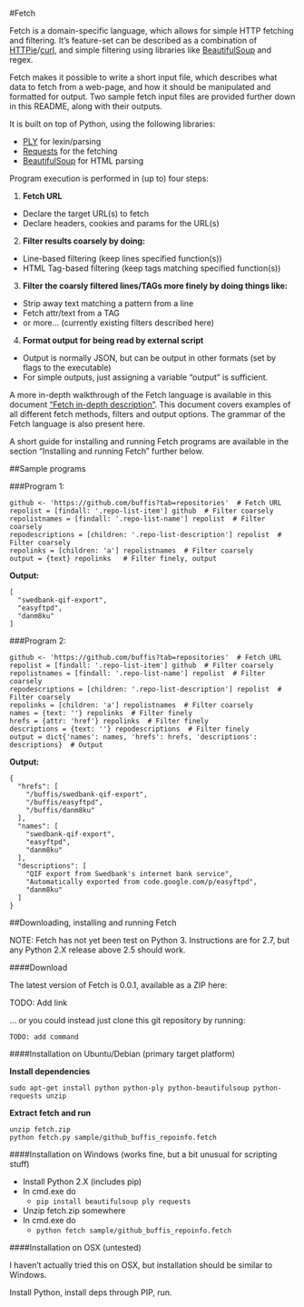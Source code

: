 #Fetch

Fetch is a domain-specific language, which allows for simple HTTP fetching and filtering.
It’s feature-set can be described as a combination of [HTTPie](https://github.com/jakubroztocil/httpie)/[curl](http://curl.haxx.se/), and simple filtering using libraries like [BeautifulSoup](http://www.crummy.com/software/BeautifulSoup/) and regex.

Fetch makes it possible to write a short input file, which describes what data to fetch from a web-page, and how it should be manipulated and formatted for output.
Two sample fetch input files are provided further down in this README, along with their outputs.

It is built on top of Python, using the following libraries:
* [PLY](http://www.dabeaz.com/ply/) for lexin/parsing
* [Requests](http://docs.python-requests.org/en/latest/) for the fetching
* [BeautifulSoup](http://www.crummy.com/software/BeautifulSoup/bs4/doc/) for HTML parsing

Program execution is performed in (up to) four steps:

1. **Fetch URL**
  * Declare the target URL(s) to fetch
  * Declare headers, cookies and params for the URL(s)
2. **Filter results coarsely by doing:**
  * Line-based filtering (keep lines specified function(s))
  * HTML Tag-based filtering (keep tags matching specified function(s))
3. **Filter the coarsly filtered lines/TAGs more finely by doing things like:**
  * Strip away text matching a pattern from a line
  * Fetch attr/text from a TAG
  * or more… (currently existing filters described here)
4. **Format output for being read by external script**
  * Output is normally JSON, but can be output in other formats (set by flags to the executable)
  * For simple outputs, just assigning a variable “output” is sufficient.

A more in-depth walkthrough of the Fetch language is available in this document [“Fetch in-depth description”](https://docs.google.com/document/d/1WpeY3Jghhc4FP_nSlF0BK-x2GExgfGtLpOMu-eVUsuI/edit?usp=sharing). This document covers examples of all different fetch methods, filters and output options. The grammar of the Fetch language is also present here.

A short guide for installing and running Fetch programs are available in the section “Installing and running Fetch” further below.

##Sample programs 

###Program 1:
```
github <- 'https://github.com/buffis?tab=repositories'  # Fetch URL
repolist = [findall: '.repo-list-item'] github  # Filter coarsely
repolistnames = [findall: '.repo-list-name'] repolist  # Filter coarsely
repodescriptions = [children: '.repo-list-description'] repolist  # Filter coarsely
repolinks = [children: 'a'] repolistnames  # Filter coarsely
output = {text} repolinks   # Filter finely, output
```

**Output:**
```
[
  "swedbank-qif-export",
  "easyftpd",
  "danm8ku"
]
```

###Program 2:
```
github <- 'https://github.com/buffis?tab=repositories'  # Fetch URL
repolist = [findall: '.repo-list-item'] github  # Filter coarsely
repolistnames = [findall: '.repo-list-name'] repolist  # Filter coarsely
repodescriptions = [children: '.repo-list-description'] repolist  # Filter coarsely
repolinks = [children: 'a'] repolistnames  # Filter coarsely
names = {text: ''} repolinks  # Filter finely
hrefs = {attr: 'href'} repolinks  # Filter finely
descriptions = {text: ''} repodescriptions  # Filter finely
output = dict{'names': names, 'hrefs': hrefs, 'descriptions': descriptions}  # Output
```

**Output:**
```
{
  "hrefs": [
    "/buffis/swedbank-qif-export",
    "/buffis/easyftpd",
    "/buffis/danm8ku"
  ],
  "names": [
    "swedbank-qif-export",
    "easyftpd",
    "danm8ku"
  ],
  "descriptions": [
    "QIF export from Swedbank's internet bank service",
    "Automatically exported from code.google.com/p/easyftpd",
    "danm8ku"
  ]
}
```

##Downloading, installing and running Fetch

NOTE: Fetch has not yet been test on Python 3. Instructions are for 2.7, but any Python 2.X release above 2.5 should work.

####Download

The latest version of Fetch is 0.0.1, available as a ZIP here:

TODO: Add link

... or you could instead just clone this git repository by running:

```
TODO: add command
```

####Installation on Ubuntu/Debian (primary target platform)

**Install dependencies**

```
sudo apt-get install python python-ply python-beautifulsoup python-requests unzip
```

**Extract fetch and run**

```
unzip fetch.zip
python fetch.py sample/github_buffis_repoinfo.fetch
```

####Installation on Windows (works fine, but a bit unusual for scripting stuff)

* Install Python 2.X (includes pip)
* In cmd.exe do
  * ```pip install beautifulsoup ply requests```
* Unzip fetch.zip somewhere
* In cmd.exe do
  * ```python fetch sample/github_buffis_repoinfo.fetch```

####Installation on OSX (untested)

I haven’t actually tried this on OSX, but installation should be similar to Windows.

Install Python, install deps through PIP, run.
